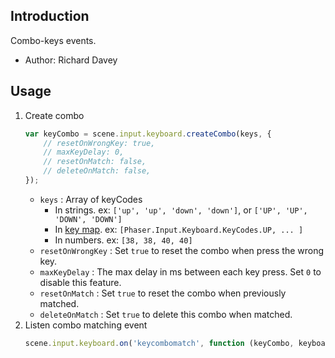 ## Introduction

Combo-keys events.

- Author: Richard Davey

## Usage

1. Create combo
    ```javascript
    var keyCombo = scene.input.keyboard.createCombo(keys, {
        // resetOnWrongKey: true,
        // maxKeyDelay: 0,
        // resetOnMatch: false,
        // deleteOnMatch: false,
    });
    ```
    - `keys` : Array of keyCodes
        - In strings. ex: `['up', 'up', 'down', 'down']`, or `['UP', 'UP', 'DOWN', 'DOWN']`
        - In [key map](keyboardevents.md#key-map). ex: `[Phaser.Input.Keyboard.KeyCodes.UP, ... ]`
        - In numbers. ex: `[38, 38, 40, 40]`
    - `resetOnWrongKey` : Set `true` to reset the combo when press the wrong key.
    - `maxKeyDelay` : The max delay in ms between each key press. Set `0` to disable this feature.
    - `resetOnMatch` : Set `true` to reset the combo when previously matched.
    - `deleteOnMatch` : Set `true` to delete this combo when matched.
1. Listen combo matching event
    ```javascript
    scene.input.keyboard.on('keycombomatch', function (keyCombo, keyboardEvent) { /* ... */ });
    ```

